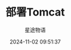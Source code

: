 ---
title: 部署Tomcat
date: 2024-11-02 09:51:37
permalink: /pages/tomcat1/
categories:
  - 运维
  - Tomcat
tags:
  - Tomcat
author: 星途物语
---